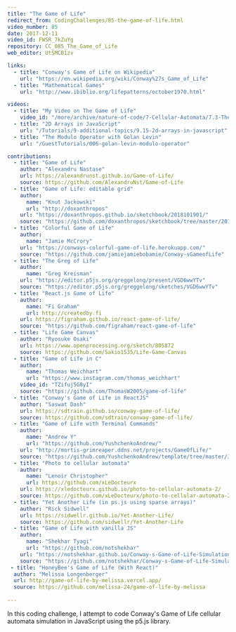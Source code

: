 ```yaml
---
title: "The Game of Life"
redirect_from: CodingChallenges/85-the-game-of-life.html
video_number: 85
date: 2017-12-11
video_id: FWSR_7kZuYg
repository: CC_085_The_Game_of_Life
web_editor: UtSMCB1zv

links:
  - title: "Conway's Game of Life on Wikipedia"
    url: "https://en.wikipedia.org/wiki/Conway%27s_Game_of_Life"
  - title: "Mathematical Games"
    url: "http://www.ibiblio.org/lifepatterns/october1970.html"

videos:
  - title: "My Video on The Game of Life"
    video_id: "/more/archive/nature-of-code/7-Cellular-Automata/7.3-The-Game-of-Life"
  - title: "2D Arrays in JavaScript"
    url: "/Tutorials/9-additional-topics/9.15-2d-arrays-in-javascript"
  - title: "The Modulo Operator with Golan Levin"
    url: "/GuestTutorials/006-golan-levin-modulo-operator"

contributions:
  - title: "Game of Life"
    author: "Alexandru Nastase"
    url: https://alexandrunst.github.io/Game-of-Life/
    source: https://github.com/AlexandruNst/Game-of-Life
  - title: "Game of Life: editable grid"
    author:
      name: "Knut Jackowski"
      url: "http://doxanthropos"
    url: "https://doxanthropos.github.io/sketchbook/2018101901/"
    source: "https://github.com/doxanthropos/sketchbook/tree/master/2018101901"
  - title: "Colorful Game of Life"
    author:
      name: "Jamie McCrory"
    url: "https://conways-colorful-game-of-life.herokuapp.com/"
    source: "https://github.com/jamiejamiebobamie/Conway-sGameofLife"
  - title: "The Greg of Life"
    author:
      name: "Greg Kreisman"
    url: "https://editor.p5js.org/greggelong/present/VGD6wwYTv"
    source: "https://editor.p5js.org/greggelong/sketches/VGD6wwYTv"
  - title: "React.js Game of Life"
    author:
      name: "Fi Graham"
      url: http://createdby.fi
    url: https://figraham.github.io/react-game-of-life/
    source: "https://github.com/figraham/react-game-of-life"
  - title: "Life Game Canvas"
    author: "Ryosuke Osaki"
    url: https://www.openprocessing.org/sketch/805872
    source: https://github.com/Sakio1535/Life-Game-Canvas
  - title: "Game of Life in C"
    author:
      name: "Thomas Weichhart"
      url: "https://www.instagram.com/thomas_weichhart"
    video_id: "TZifuj5G8yI"
    source: "https://github.com/ThomasW2005/game-of-life"
  - title: "Conway's Game of Life in ReactJS"
    author: "Saswat Dash"
    url: https://sdtrain.github.io/conway-game-of-life/
    source: https://github.com/sdtrain/conway-game-of-life/
  - title: "Game of Life with Terminal Commands"
    author:
      name: "Andrew Y"
      url: "https://github.com/YushchenkoAndrew/"
    url: "http://mortis-grimreaper.ddns.net/projects/GameOfLife/"
    source: "https://github.com/YushchenkoAndrew/template/tree/master/JS/GameOfLife"
  - title: "Photo to cellular automata"
    author:
      name: "Lenoir Christopher"
      url: https://github.com/xLeDocteurx
    url: https://xledocteurx.github.io/photo-to-cellular-automata-2/
    source: https://github.com/xLeDocteurx/photo-to-cellular-automata-2
  - title: "Yet Another Life (in ps.js using sparse arrays)"
    author: "Rick Sidwell"
    url: https://sidwellr.github.io/Yet-Another-Life/
    source: https://github.com/sidwellr/Yet-Another-Life
  - title: "Game of Life with vanilla JS"
    author:
      name: "Shekhar Tyagi"
      url: "https://github.com/notshekhar"
    url: "https://notshekhar.github.io/Conway-s-Game-of-Life-Simulation"
    source: "https://github.com/notshekhar/Conway-s-Game-of-Life-Simulation"
 - title: "HoneyBee's Game of Life (With React)"
  author: "Melissa Longenberger"
  url: http://game-of-life-by-melissa.vercel.app/
  source: https://github.com/melissa-24/game-of-life-by-melissa 
  
---
```

In this coding challenge, I attempt to code Conway's Game of Life cellular automata simulation in JavaScript using the p5.js library.
